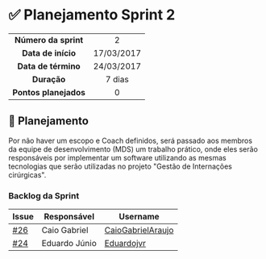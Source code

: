 # ✅ Planejamento Sprint 2

| | |
|:--:|:--:|
|**Número da sprint**|2|
|**Data de início**|17/03/2017|
|**Data de término**|24/03/2017|
|**Duração**|7 dias|
|**Pontos planejados**|0|


## 🔵 **Planejamento**

Por não haver um escopo e Coach definidos, será passado aos membros da equipe de desenvolvimento (MDS) um trabalho prático, onde eles serão
responsáveis por implementar um software utilizando as mesmas tecnologias que serão utilizadas no projeto "Gestão de Internações cirúrgicas".


### **Backlog da Sprint**

| Issue | Responsável | Username |     
|-----------------------|-------------|------------|     
| [#26](https://github.com/fga-gpp-mds/2018.1_Gestao_de_Internacoes_Cirurgicas_GIC/issues/26) | Caio Gabriel |[CaioGabrielAraujo]()    
| [#24](https://github.com/fga-gpp-mds/2018.1_Gestao_de_Internacoes_Cirurgicas_GIC/issues/24) | Eduardo Júnio |[Eduardojvr](https://github.com/Eduardojvr)


